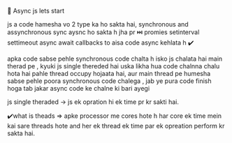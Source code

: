 💠 Async js lets start

js a code hamesha vo 2 type ka ho sakta hai, synchronous and assynchronous
sync
aysnc
ho sakta h
jha pr ⏭️
promies
setinterval
settimeout
async await
callbacks
to aisa code async kehlata h ✔️

apka code sabse pehle synchronous code chalta h isko js chalata hai main therad pe , kyuki js single thereded hai uska likha hua code chalnna chalu hota hai pahle thread occupy hojaata hai, aur main thread pe humesha sabse pehle poora synchronous code chalega , jab ye pura code finish hoga tab jakar async code ke chalne ki bari ayegi

js single theraded -> js ek opration hi ek time pr kr sakti hai.

✔️what is theads => apke processor me cores hote h har core ek time mein kai sare threads hote and her ek thread ek time par ek opreation perform kr sakta hai.
